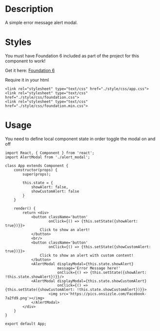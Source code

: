 # Description
A simple error message alert modal. 

# Styles
You must have Foundation 6 included as part of the project for this component to work!

Get it here: [Foundation 6](http://foundation.zurb.com/sites/download.html/)

Require it in your html

```
<link rel="stylesheet" type="text/css" href="./style/css/app.css">
<link rel="stylesheet" type="text/css" href="./style/css/foundation.css">
<link rel="stylesheet" type="text/css" href="./style/css/foundation.min.css">
```

# Usage
You need to define local component state in order toggle the modal on and off
```
import React, { Component } from 'react';
import AlertModal from './alert_modal';

class App extends Component {
	constructor(props) {
		super(props);

		this.state = {
			showAlert: false,
			showCustomAlert: false
		}
	}

	render() {
		return <div>
			<button className='button'
					onClick={() => {this.setState({showAlert: true})}}>
				Click to show an alert!
			</button>
			<br/>
			<button className='button'
					onClick={() => {this.setState({showCustomAlert: true})}}>
				Click to show an alert with custom content!
			</button>
			<AlertModal displayModal={this.state.showAlert} 
						message='Error Message here!' 
						onClick={() => {this.setState({showAlert: !this.state.showAlert})}}/>
			<AlertModal displayModal={this.state.showCustomAlert}  
						onClick={() => {this.setState({showCustomAlert: !this.state.showCustomAlert})}}>
					<img src='https://pics.onsizzle.com/Facebook-7a2fd9.png'></img>
			</AlertModal>
		</div>
	}
}

export default App;
```